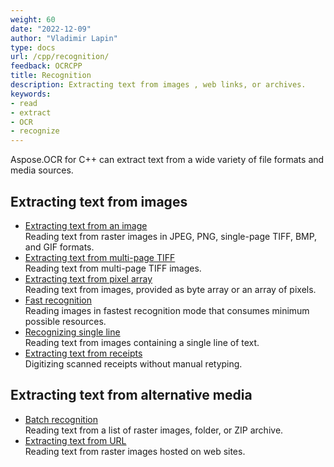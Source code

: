 ```yaml
---
weight: 60
date: "2022-12-09"
author: "Vladimir Lapin"
type: docs
url: /cpp/recognition/
feedback: OCRCPP
title: Recognition
description: Extracting text from images , web links, or archives.
keywords:
- read
- extract
- OCR
- recognize
---
```


Aspose.OCR for C++ can extract text from a wide variety of file formats and media sources.

## Extracting text from images

- [Extracting text from an image](/ocr/cpp/recognition/image/)  
  Reading text from raster images in JPEG, PNG, single-page TIFF, BMP, and GIF formats.
- [Extracting text from multi-page TIFF](/ocr/cpp/recognition/tiff/)  
  Reading text from multi-page TIFF images.
- [Extracting text from pixel array](/ocr/cpp/recognition/pixel/)  
  Reading text from images, provided as byte array or an array of pixels.
- [Fast recognition](/ocr/cpp/fast-recognition/)  
  Reading images in fastest recognition mode that consumes minimum possible resources.
- [Recognizing single line](/ocr/cpp/recognize-single-line/)  
  Reading text from images containing a single line of text.
- [Extracting text from receipts](/ocr/cpp/recognition/receipt/)  
  Digitizing scanned receipts without manual retyping.

## Extracting text from alternative media

- [Batch recognition](/ocr/cpp/batch-recognition/)  
  Reading text from a list of raster images, folder, or ZIP archive.
- [Extracting text from URL](/ocr/cpp/recognition/url/)  
  Reading text from raster images hosted on web sites.
